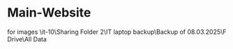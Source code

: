 # Main-Website


for images
\\it-10\Sharing Folder 2\IT laptop backup\Backup of 08.03.2025\F Drive\All Data
